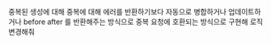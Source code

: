 중복된 생성에 대해 중복에 대해 에러를 반환하기보다 자동으로 병합하거나 업데이트하거나 before after 를 반환해주는 방식으로 중복 요청에 호환되는 방식으로 구현해
로직 변경해줘